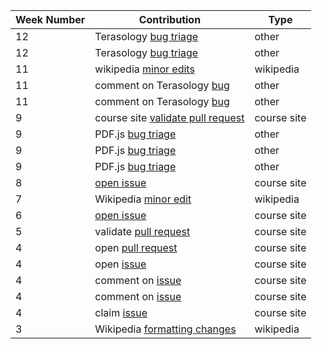 Week Number| Contribution | Type
--- | --- | ---
| 12| Terasology [bug triage](https://github.com/MovingBlocks/Terasology/issues/3266)| other|
| 12| Terasology [bug triage](https://github.com/MovingBlocks/Terasology/issues/3288)| other|
| 11| wikipedia [minor edits](https://en.wikipedia.org/w/index.php?title=Black-and-white_dualism&oldid=836255002)| wikipedia|
|11| comment on Terasology [bug](https://github.com/MovingBlocks/Terasology/issues/2378)| other|
|11| comment on Terasology [bug](https://github.com/MovingBlocks/Terasology/issues/3288)| other|
 |9| course site [validate pull request](https://github.com/joannakl/cs480_s18/pull/100) | course site | 
 |9 | PDF.js [bug triage](https://github.com/mozilla/pdf.js/issues/7160)| other |
 |9 | PDF.js [bug triage](https://github.com/mozilla/pdf.js/issues/7363)|  other |
 |9 | PDF.js [bug triage](https://github.com/mozilla/pdf.js/issues/8661)| other | 
 |8 | [open issue](https://github.com/joannakl/cs480_s18/issues/97)| course site |
 |7 | Wikipedia [minor edit](https://en.wikipedia.org/w/index.php?title=Bejeweled_3&oldid=828686453)  | wikipedia |
 |6 | [open issue](https://github.com/joannakl/cs480_s18/issues/94) |  course site |
 |5 |  validate [pull request](https://github.com/joannakl/cs480_s18/pull/72)| course site |
 |4 |  open [pull request](https://github.com/nyu-ossd-s18/oe310-weekly/edit/master/contributions.md)| course site |
 |4 |  open [issue](https://github.com/joannakl/cs480_s18/issues/18)| course site |
 |4 |  comment on [issue](https://github.com/joannakl/cs480_s18/issues/28)| course site |
 |4 |  comment on [issue](https://github.com/joannakl/cs480_s18/issues/32)| course site |
 |4 |  claim [issue](https://github.com/joannakl/cs480_s18/issues/44)|course site |
 |3 |  Wikipedia [formatting changes](https://en.wikipedia.org/w/index.php?title=Black-and-white_dualism&oldid=825208168)| wikipedia |
